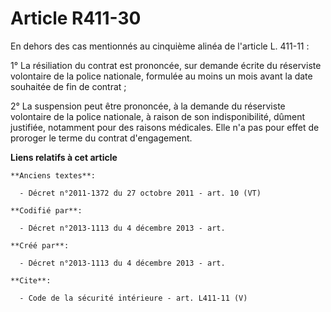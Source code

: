 # Article R411-30

En dehors des cas mentionnés au cinquième alinéa de l'article L. 411-11 : 

1° La résiliation du contrat est prononcée, sur demande écrite du réserviste volontaire de la police nationale, formulée au
moins un mois avant la date souhaitée de fin de contrat ; 

2° La suspension peut être prononcée, à la demande du réserviste volontaire de la police nationale, à raison de son
indisponibilité, dûment justifiée, notamment pour des raisons médicales. Elle n'a pas pour effet de proroger le terme du
contrat d'engagement.

**Liens relatifs à cet article**

	**Anciens textes**:

	  - Décret n°2011-1372 du 27 octobre 2011 - art. 10 (VT)

	**Codifié par**:

	  - Décret n°2013-1113 du 4 décembre 2013 - art.

	**Créé par**:

	  - Décret n°2013-1113 du 4 décembre 2013 - art.

	**Cite**:

	  - Code de la sécurité intérieure - art. L411-11 (V)
